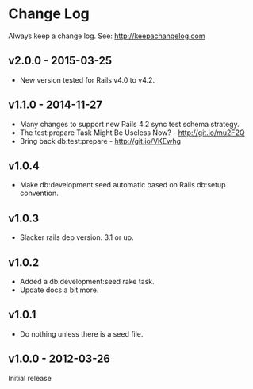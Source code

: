 
# Change Log

Always keep a change log. See: http://keepachangelog.com


## v2.0.0 - 2015-03-25

* New version tested for Rails v4.0 to v4.2.


## v1.1.0 - 2014-11-27

* Many changes to support new Rails 4.2 sync test schema strategy.
* The test:prepare Task Might Be Useless Now? - http://git.io/mu2F2Q
* Bring back db:test:prepare - http://git.io/VKEwhg


## v1.0.4

* Make db:development:seed automatic based on Rails db:setup convention.


## v1.0.3

* Slacker rails dep version. 3.1 or up.


## v1.0.2

* Added a db:development:seed rake task.
* Update docs a bit more.


## v1.0.1

* Do nothing unless there is a seed file.


## v1.0.0 - 2012-03-26

Initial release

